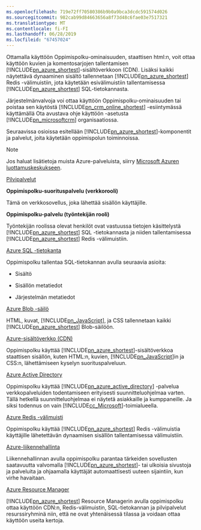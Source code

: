```yaml
---
ms.openlocfilehash: 719e72ff70580386b9b0a9bca3dcdc591574d026
ms.sourcegitcommit: 982cab99d84663656a8f73d48c6fae03e7517321
ms.translationtype: MT
ms.contentlocale: fi-FI
ms.lasthandoff: 06/28/2019
ms.locfileid: "67457024"
---
```

Ottamalla käyttöön Oppimispolku-ominaisuuden, staattisen html:n, voit ottaa käyttöön kuvien ja komentosarjojen tallentamisen [!INCLUDE[pn_azure_shortest](pn-azure-shortest.md)]-sisältöverkkoon (CDN). Lisäksi kaikki näytettävä dynaaminen sisältö tallennetaan [!INCLUDE[pn_azure_shortest](pn-azure-shortest.md)] Redis -välimuistiin, jota käytetään esivälimuistiin tallentamisessa [!INCLUDE[pn_azure_shortest](pn-azure-shortest.md)] SQL-tietokannasta.  
  
 Järjestelmänvalvoja voi ottaa käyttöön Oppimispolku-ominaisuuden tai poistaa sen käytöstä [!INCLUDE[pn_crm_online_shortest](pn-crm-online-shortest.md)] -esiintymässä käyttämällä Ota avustava ohje käyttöön -asetusta [!INCLUDE[pn_microsoftcrm](pn-microsoftcrm.md)] organisaatiossa.  
  
 Seuraavissa osioissa esitellään [!INCLUDE[pn_azure_shortest](pn-azure-shortest.md)]-komponentit ja palvelut, joita käytetään oppimispolun toiminnoissa.  
  
> [!NOTE]
>  Jos haluat lisätietoja muista Azure-palveluista, siirry [Microsoft Azuren luottamuskeskukseen](https://azure.microsoft.com/support/trust-center/).  
  
 [Pilvipalvelut](https://azure.microsoft.com/services/cloud-services/)  
  
 **Oppimispolku-suorituspalvelu (verkkorooli)**  
  
 Tämä on verkkosovellus, joka lähettää sisällön käyttäjille.  
  
 **Oppimispolku-palvelu (työntekijän rooli)**  
  
 Työntekijän roolissa olevat henkilöt ovat vastuussa tietojen käsittelystä [!INCLUDE[pn_azure_shortest](pn-azure-shortest.md)] SQL -tietokannasta ja niiden tallentamisessa [!INCLUDE[pn_azure_shortest](pn-azure-shortest.md)] Redis -välimuistiin.  
  
 [Azure SQL -tietokanta](https://azure.microsoft.com/services/sql-database/)  
  
 Oppimispolku tallentaa SQL-tietokannan avulla seuraavia asioita:  
  
-   Sisältö  
  
-   Sisällön metatiedot  
  
-   Järjestelmän metatiedot  
  
 [Azure Blob -säilö](https://azure.microsoft.com/services/storage/)  
  
 HTML, kuvat, [!INCLUDE[pn_JavaScript](pn-javascript.md)], ja CSS tallennetaan kaikki [!INCLUDE[pn_azure_shortest](pn-azure-shortest.md)] Blob-säilöön.  
  
 [Azure-sisältöverkko (CDN)](https://azure.microsoft.com/services/cdn/)  
  
 Oppimispolku käyttää [!INCLUDE[pn_azure_shortest](pn-azure-shortest.md)]-sisältöverkkoa staattisen sisällön, kuten HTML:n, kuvien, [!INCLUDE[pn_JavaScript](pn-javascript.md)]in ja CSS:n, lähettämiseen kyselyn suorituspalveluun.  
  
 [Azure Active Directory](https://azure.microsoft.com/services/active-directory/)  
  
 Oppimispolku käyttää [!INCLUDE[pn_azure_active_directory](pn-azure-active-directory.md)] -palvelua verkkopalveluiden todentamiseen erityisesti suunnitteluohjelmaa varten. Tällä hetkellä suunnitteluohjelmaa ei näytetä asiakkaille ja kumppaneille. Ja siksi todennus on vain [!INCLUDE[cc_Microsoft](cc-microsoft.md)]-toimialueella.  
  
 [Azure Redis -välimuisti](https://azure.microsoft.com/services/cache/)  
  
 Oppimispolku käyttää [!INCLUDE[pn_azure_shortest](pn-azure-shortest.md)] Redis -välimuistia käyttäjille lähetettävän dynaamisen sisällön tallentamisessa välimuistiin.  
  
 [Azure-liikennehallinta](https://azure.microsoft.com/services/traffic-manager/)  
  
 Liikennehallinnan avulla oppimispolku parantaa tärkeiden sovellusten saatavuutta valvomalla [!INCLUDE[pn_azure_shortest](pn-azure-shortest.md)]- tai ulkoisia sivustoja ja palveluita ja ohjaamalla käyttäjät automaattisesti uuteen sijaintiin, kun virhe havaitaan.  
  
 [Azure Resource Manager](https://azure.microsoft.com/features/resource-manager/)  
  
 [!INCLUDE[pn_azure_shortest](pn-azure-shortest.md)] Resource Managerin avulla oppimispolku ottaa käyttöön CDN:n, Redis-välimuistin, SQL-tietokannan ja pilvipalvelut resurssiryhminä niin, että ne ovat yhtenäisessä tilassa ja voidaan ottaa käyttöön useita kertoja.